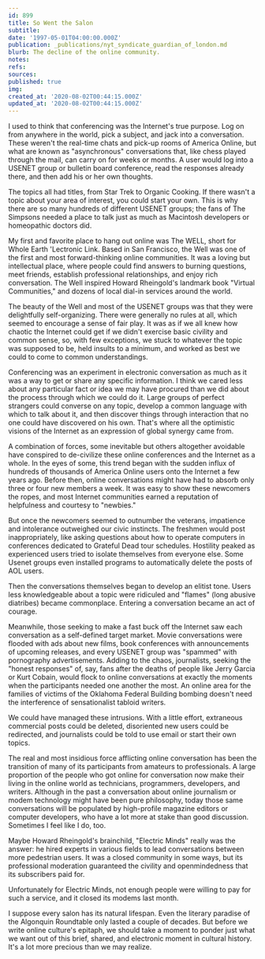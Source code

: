 ```yaml
---
id: 899
title: So Went the Salon
subtitle: 
date: '1997-05-01T04:00:00.000Z'
publication: _publications/nyt_syndicate_guardian_of_london.md
blurb: The decline of the online community.
notes: 
refs: 
sources: 
published: true
img: 
created_at: '2020-08-02T00:44:15.000Z'
updated_at: '2020-08-02T00:44:15.000Z'
---
```

I used to think that conferencing was the Internet's true purpose. Log on from anywhere in the world, pick a subject, and jack into a conversation. These weren't the real-time chats and pick-up rooms of America Online, but what are known as "asynchronous" conversations that, like chess played through the mail, can carry on for weeks or months. A user would log into a USENET group or bulletin board conference, read the responses already there, and then add his or her own thoughts.

The topics all had titles, from Star Trek to Organic Cooking. If there wasn't a topic about your area of interest, you could start your own. This is why there are so many hundreds of different USENET groups; the fans of The Simpsons needed a place to talk just as much as Macintosh developers or homeopathic doctors did.

My first and favorite place to hang out online was The WELL, short for Whole Earth 'Lectronic Link. Based in San Francisco, the Well was one of the first and most forward-thinking online communities. It was a loving but intellectual place, where people could find answers to burning questions, meet friends, establish professional relationships, and enjoy rich conversation. The Well inspired Howard Rheingold's landmark book "Virtual Communities," and dozens of local dial-in services around the world.

The beauty of the Well and most of the USENET groups was that they were delightfully self-organizing. There were generally no rules at all, which seemed to encourage a sense of fair play. It was as if we all knew how chaotic the Internet could get if we didn't exercise basic civility and common sense, so, with few exceptions, we stuck to whatever the topic was supposed to be, held insults to a minimum, and worked as best we could to come to common understandings.

Conferencing was an experiment in electronic conversation as much as it was a way to get or share any specific information. I think we cared less about any particular fact or idea we may have procured than we did about the process through which we could do it. Large groups of perfect strangers could converse on any topic, develop a common language with which to talk about it, and then discover things through interaction that no one could have discovered on his own. That's where all the optimistic visions of the Internet as an expression of global synergy came from.

A combination of forces, some inevitable but others altogether avoidable have conspired to de-civilize these online conferences and the Internet as a whole. In the eyes of some, this trend began with the sudden influx of hundreds of thousands of America Online users onto the Internet a few years ago. Before then, online conversations might have had to absorb only three or four new members a week. It was easy to show these newcomers the ropes, and most Internet communities earned a reputation of helpfulness and courtesy to "newbies."

But once the newcomers seemed to outnumber the veterans, impatience and intolerance outweighed our civic instincts. The freshmen would post inappropriately, like asking questions about how to operate computers in conferences dedicated to Grateful Dead tour schedules. Hostility peaked as experienced users tried to isolate themselves from everyone else. Some Usenet groups even installed programs to automatically delete the posts of AOL users.

Then the conversations themselves began to develop an elitist tone. Users less knowledgeable about a topic were ridiculed and "flames" (long abusive diatribes) became commonplace. Entering a conversation became an act of courage.

Meanwhile, those seeking to make a fast buck off the Internet saw each conversation as a self-defined target market. Movie conversations were flooded with ads about new films, book conferences with announcements of upcoming releases, and every USENET group was "spammed" with pornography advertisements. Adding to the chaos, journalists, seeking the "honest responses" of, say, fans after the deaths of people like Jerry Garcia or Kurt Cobain, would flock to online conversations at exactly the moments when the participants needed one another the most. An online area for the families of victims of the Oklahoma Federal Building bombing doesn't need the interference of sensationalist tabloid writers.

We could have managed these intrusions. With a little effort, extraneous commercial posts could be deleted, disoriented new users could be redirected, and journalists could be told to use email or start their own topics.

The real and most insidious force afflicting online conversation has been the transition of many of its participants from amateurs to professionals. A large proportion of the people who got online for conversation now make their living in the online world as technicians, programmers, developers, and writers. Although in the past a conversation about online journalism or modem technology might have been pure philosophy, today those same conversations will be populated by high-profile magazine editors or computer developers, who have a lot more at stake than good discussion. Sometimes I feel like I do, too.

Maybe Howard Rheingold's brainchild, "Electric Minds" really was the answer: he hired experts in various fields to lead conversations between more pedestrian users. It was a closed community in some ways, but its professional moderation guaranteed the civility and openmindedness that its subscribers paid for.

Unfortunately for Electric Minds, not enough people were willing to pay for such a service, and it closed its modems last month.

I suppose every salon has its natural lifespan. Even the literary paradise of the Algonquin Roundtable only lasted a couple of decades. But before we write online culture's epitaph, we should take a moment to ponder just what we want out of this brief, shared, and electronic moment in cultural history. It's a lot more precious than we may realize.
